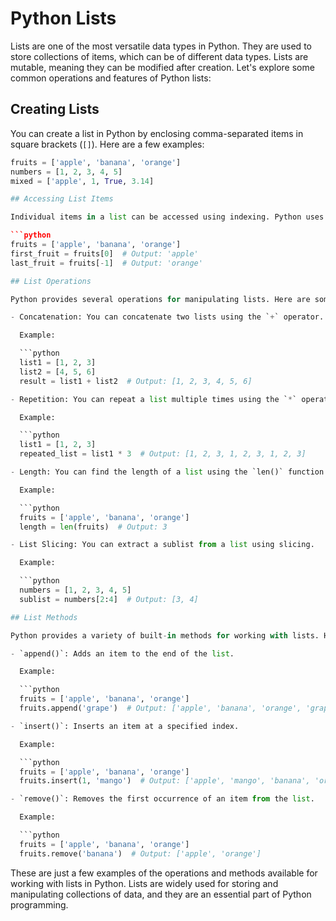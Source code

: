 # Python Lists

Lists are one of the most versatile data types in Python. They are used to store collections of items, which can be of different data types. Lists are mutable, meaning they can be modified after creation. Let's explore some common operations and features of Python lists:

## Creating Lists

You can create a list in Python by enclosing comma-separated items in square brackets (`[]`). Here are a few examples:

```python
fruits = ['apple', 'banana', 'orange']
numbers = [1, 2, 3, 4, 5]
mixed = ['apple', 1, True, 3.14]

## Accessing List Items

Individual items in a list can be accessed using indexing. Python uses zero-based indexing, so the first item is at index 0. Here's an example:

```python
fruits = ['apple', 'banana', 'orange']
first_fruit = fruits[0]  # Output: 'apple'
last_fruit = fruits[-1]  # Output: 'orange'

## List Operations

Python provides several operations for manipulating lists. Here are some commonly used operations:

- Concatenation: You can concatenate two lists using the `+` operator.

  Example:

  ```python
  list1 = [1, 2, 3]
  list2 = [4, 5, 6]
  result = list1 + list2  # Output: [1, 2, 3, 4, 5, 6]

- Repetition: You can repeat a list multiple times using the `*` operator.

  Example:

  ```python
  list1 = [1, 2, 3]
  repeated_list = list1 * 3  # Output: [1, 2, 3, 1, 2, 3, 1, 2, 3]

- Length: You can find the length of a list using the `len()` function.

  Example:

  ```python
  fruits = ['apple', 'banana', 'orange']
  length = len(fruits)  # Output: 3

- List Slicing: You can extract a sublist from a list using slicing.

  Example:

  ```python
  numbers = [1, 2, 3, 4, 5]
  sublist = numbers[2:4]  # Output: [3, 4]

## List Methods

Python provides a variety of built-in methods for working with lists. Here are a few commonly used methods:

- `append()`: Adds an item to the end of the list.

  Example:

  ```python
  fruits = ['apple', 'banana', 'orange']
  fruits.append('grape')  # Output: ['apple', 'banana', 'orange', 'grape']

- `insert()`: Inserts an item at a specified index.

  Example:

  ```python
  fruits = ['apple', 'banana', 'orange']
  fruits.insert(1, 'mango')  # Output: ['apple', 'mango', 'banana', 'orange']

- `remove()`: Removes the first occurrence of an item from the list.

  Example:

  ```python
  fruits = ['apple', 'banana', 'orange']
  fruits.remove('banana')  # Output: ['apple', 'orange']
  ```

These are just a few examples of the operations and methods available for working with lists in Python. Lists are widely used for storing and manipulating collections of data, and they are an essential part of Python programming.


